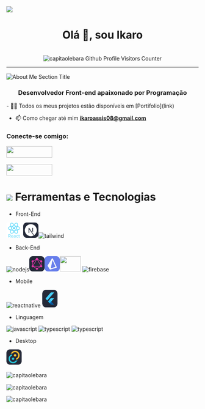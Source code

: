 <img src="https://camo.githubusercontent.com/2597bac0620b2dbaf653f9e0c48326253f5305a4f14febf0e4a71c56c3b1e47e/68747470733a2f2f63646e2e686173686e6f64652e636f6d2f7265732f686173686e6f64652f696d6167652f75706c6f61642f76313631353833393030333034382f5f4657334a666737722e676966"/>

<h1 align="center">Olá 👋, sou Ikaro</h1>


<br/>
<div align="center">
  <img src="https://visitor-badge.feriirawann.repl.co/?username=capitaolebara&repo=capitaolebara&style=for-the-badge&label=Visitors&logo=OpenTelemetry&color=527BBF&contentType=svg" alt="capitaolebara Github Profile Visitors Counter" height="40px" />
</div>
<hr/>


<img align="center" src="./main/" width="100%" height="0%" alt="About Me Section Title" />


<h3 align="center">Desenvolvedor Front-end apaixonado por Programação</h3>
- 👨‍💻 Todos os meus projetos estão disponíveis em [Portifolio](link)

- 📫 Como chegar até mim **ikaroassis08@gmail.com**

<h3 align="left">Conecte-se comigo:</h3 >

<!-- linkedin -->
<p align="esquerda">
<a href="https://www.linkedin.com/in/ikaro-de-assis-sousa-909406196/" target="blank">
<img align="center " src="https://img.shields.io/badge/LinkedIn-0077B5?style=for-the-badge&logo=linkedin&logoColor=white" 
  width="120" height="30" />
</a>

<!-- INSTAGRAM -->
<a href="https://www.instagram.com/hawk_web/?theme=dark" target="blank"><img align="center" src="https://img.shields.io/badge/Instagram-E4405F?style=for-the-badge&logo=instagram&logoColor=white" height="30" width="120"/></a>
</p>




<h1 align="left"> <img src="https://github.githubassets.com/images/icons/emoji/unicode/26a1.png" width="25px"/> Ferramentas e Tecnologias</h1>

<!-- BLENDER -->
* Front-End

<img src="https://raw.githubusercontent.com/devicons/devicon/master/icons/react/react-original-wordmark.svg" alt="react" width="40" height="40"/>  <img src="https://raw.githubusercontent.com/tandpfun/skill-icons/main/icons/NextJS-Dark.svg" width="40" height="40"/><img src="https://www.vectorlogo.zone/logos/tailwindcss/tailwindcss-icon.svg" alt="tailwind" width="40" height="40"/> 

* Back-End
  
<img src="https://camo.githubusercontent.com/15d91b1526dc4bc7312db29b376075f09479855c802b57d730a764847ee497c1/68747470733a2f2f736b696c6c69636f6e732e6465762f69636f6e733f693d6e6f64656a73" alt="nodejs" width="40" height="40"/><img src="https://raw.githubusercontent.com/tandpfun/skill-icons/main/icons/GraphQL-Dark.svg" width="40" height="40"/><img src="https://raw.githubusercontent.com/tandpfun/skill-icons/main/icons/Prisma.svg" width="40" height="40"/><img src="https://seeklogo.com/images/F/fastify-logo-4FA5E177B6-seeklogo.com.png"  width="55" height="40"/> <img src="https://www.vectorlogo.zone/logos/firebase/firebase-icon.svg" alt="firebase" width="40" height="40"/>

* Mobile

<img src="https://camo.githubusercontent.com/86ce870479afdbfa7075d5b25bff8642dd4894a061c920ea9a49d3f77c74b55b/68747470733a2f2f736b696c6c69636f6e732e6465762f69636f6e733f693d7265616374" alt="reactnative" width="40" height="46"/> <img src="https://raw.githubusercontent.com/tandpfun/skill-icons/main/icons/Flutter-Dark.svg" width="40" height="46"/>

* Linguagem
   
 <img src="https://camo.githubusercontent.com/a4199191bff0e00930a78bbcd5f4257c4db4efc3d4bf3b19ca16041751b4c1be/68747470733a2f2f736b696c6c69636f6e732e6465762f69636f6e733f693d6a73" alt="javascript"  height="40"/> <img src="https://camo.githubusercontent.com/6f95f82ca5c1070b62cc44c815f3ae6c581158e41ac5812e70f72babcb590206/68747470733a2f2f736b696c6c69636f6e732e6465762f69636f6e733f693d7473" alt="typescript" width="40" height="40"/>
 <img src="https://raw.githubusercontent.com/CapitaoLebara/skill-icons/main/icons/Dart-Dark.svg" alt="typescript" width="40" height="40"/>
 
  
* Desktop
  
<img src="https://raw.githubusercontent.com/tandpfun/skill-icons/main/icons/Tauri-Dark.svg"  width="40" height="40"/>




<p><img align="center" src="https://github-readme-stats.vercel.app/api?username=capitaolebara&show_icons=true&locale=en" alt="capitaolebara" /> </p><p><img align="center" src="https://github-readme-streak-stats.herokuapp.com/?user=capitaolebara&" alt="capitaolebara" /></p><p><img align="left" src="https://github-readme-stats.vercel.app/api/top-langs?username=capitaolebara&show_icons=true&locale=en&layout=compact" alt="capitaolebara" /> </p>
